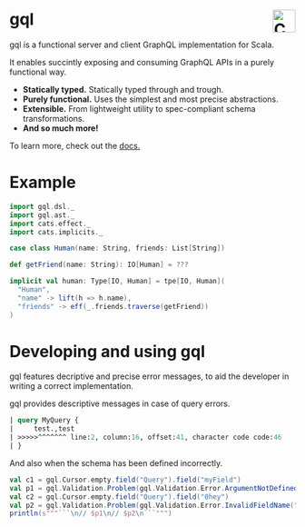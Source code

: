 # gql <a href="https://typelevel.org/cats/"><img src="https://typelevel.org/cats/img/cats-badge.svg" height="40px" align="right" alt="Cats friendly" /></a>

gql is a functional server and client GraphQL implementation for Scala.

It enables succintly exposing and consuming GraphQL APIs in a purely functional way.

* **Statically typed.** Statically typed through and trough.
* **Purely functional.** Uses the simplest and most precise abstractions.
* **Extensible.** From lightweight utility to spec-compliant schema transformations.
* **And so much more!**

To learn more, check out the [docs.](https://valdemargr.github.io/gql/)

# Example
```scala mdoc:silent
import gql.dsl._
import gql.ast._
import cats.effect._
import cats.implicits._

case class Human(name: String, friends: List[String])

def getFriend(name: String): IO[Human] = ???

implicit val human: Type[IO, Human] = tpe[IO, Human](
  "Human",
  "name" -> lift(h => h.name),
  "friends" -> eff(_.friends.traverse(getFriend))
)
```

# Developing and using gql
gql features decriptive and precise error messages, to aid the developer in writing a correct implementation.

gql provides descriptive messages in case of query errors.
```graphql
| query MyQuery {
|     test.,test
| >>>>>^^^^^^^ line:2, column:16, offset:41, character code code:46
| }
```
And also when the schema has been defined incorrectly.
```scala mdoc:passthrough
val c1 = gql.Cursor.empty.field("Query").field("myField")
val p1 = gql.Validation.Problem(gql.Validation.Error.ArgumentNotDefinedInInterface("MyType", "MyInterface", "myField", "myArg"), c1)
val c2 = gql.Cursor.empty.field("Query").field("0hey")
val p2 = gql.Validation.Problem(gql.Validation.Error.InvalidFieldName("0hey"), c2)
println(s"""```\n// $p1\n// $p2\n```""")
```